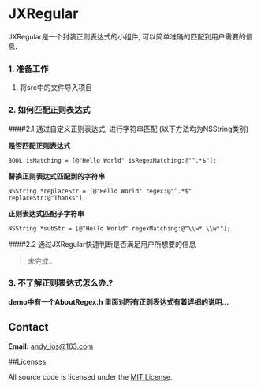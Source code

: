 # JXRegular

JXRegular是一个封装正则表达式的小组件, 可以简单准确的匹配到用户需要的信息.

### 1. 准备工作

1. 将src中的文件导入项目

### 2. 如何匹配正则表达式

####2.1 通过自定义正则表达式, 进行字符串匹配 (以下方法均为NSString类别)

**是否匹配正则表达式**

    BOOL isMatching = [@"Hello World" isRegexMatching:@"^.*$"];
	
**替换正则表达式匹配到的字符串**

	NSString *replaceStr = [@"Hello World" regex:@"^.*$" replaceStr:@"Thanks"];

**正则表达式匹配子字符串**

	NSString *subStr = [@"Hello World" regexMatching:@"\\w* \\w*"];

####2.2 通过JXRegular快速判断是否满足用户所想要的信息

> 未完成..


### 3. 不了解正则表达式怎么办.?

**demo中有一个AboutRegex.h 里面对所有正则表达式有着详细的说明...**

## Contact
**Email:** andy_ios@163.com


##Licenses

All source code is licensed under the [MIT License](https://github.com/andy0323/JXRegular/blob/master/LICENSE).

